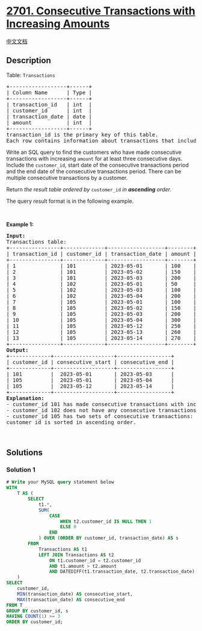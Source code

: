 # [2701. Consecutive Transactions with Increasing Amounts](https://leetcode.com/problems/consecutive-transactions-with-increasing-amounts)

[中文文档](/solution/2700-2799/2701.Consecutive%20Transactions%20with%20Increasing%20Amounts/README.md)

## Description

<p>Table: <code>Transactions</code></p>

<pre>
+------------------+------+
| Column Name      | Type |
+------------------+------+
| transaction_id   | int  |
| customer_id      | int  |
| transaction_date | date |
| amount           | int  |
+------------------+------+
transaction_id is the primary key of this table. 
Each row contains information about transactions that includes unique (customer_id, transaction_date) along with the corresponding customer_id and amount.  
</pre>

<p>Write an SQL query to find the customers who have made consecutive transactions with increasing <code>amount</code>&nbsp;for at least three consecutive days. Include the <code>customer_id</code>,&nbsp;start date of the consecutive transactions&nbsp;period and the end date of the consecutive transactions period. There can be multiple consecutive transactions by a customer.</p>

<p>Return <em>the result table ordered by</em> <code>customer_id</code> <em>in <strong>ascending</strong> order.</em></p>

<p>The query result format is in the following example.</p>

<p>&nbsp;</p>
<p><strong class="example">Example 1:</strong></p>

<pre>
<strong>Input:</strong>&nbsp;
Transactions table:
+----------------+-------------+------------------+--------+
| transaction_id | customer_id | transaction_date | amount |
+----------------+-------------+------------------+--------+
| 1 &nbsp; &nbsp; &nbsp; &nbsp; &nbsp; &nbsp; &nbsp;| 101 &nbsp; &nbsp; &nbsp; &nbsp; | 2023-05-01 &nbsp; &nbsp; &nbsp; | 100 &nbsp; &nbsp;|
| 2 &nbsp; &nbsp; &nbsp; &nbsp; &nbsp; &nbsp; &nbsp;| 101 &nbsp; &nbsp; &nbsp; &nbsp; | 2023-05-02 &nbsp; &nbsp; &nbsp; | 150 &nbsp; &nbsp;|
| 3 &nbsp; &nbsp; &nbsp; &nbsp; &nbsp; &nbsp; &nbsp;| 101 &nbsp; &nbsp; &nbsp; &nbsp; | 2023-05-03 &nbsp; &nbsp; &nbsp; | 200 &nbsp; &nbsp;|
| 4 &nbsp; &nbsp; &nbsp; &nbsp; &nbsp; &nbsp; &nbsp;| 102 &nbsp; &nbsp; &nbsp; &nbsp; | 2023-05-01 &nbsp; &nbsp; &nbsp; | 50 &nbsp; &nbsp; |
| 5 &nbsp; &nbsp; &nbsp; &nbsp; &nbsp; &nbsp; &nbsp;| 102 &nbsp; &nbsp; &nbsp; &nbsp; | 2023-05-03 &nbsp; &nbsp; &nbsp; | 100 &nbsp; &nbsp;|
| 6 &nbsp; &nbsp; &nbsp; &nbsp; &nbsp; &nbsp; &nbsp;| 102 &nbsp; &nbsp; &nbsp; &nbsp; | 2023-05-04 &nbsp; &nbsp; &nbsp; | 200 &nbsp; &nbsp;|
| 7 &nbsp; &nbsp; &nbsp; &nbsp; &nbsp; &nbsp; &nbsp;| 105 &nbsp; &nbsp; &nbsp; &nbsp; | 2023-05-01 &nbsp; &nbsp; &nbsp; | 100 &nbsp; &nbsp;|
| 8 &nbsp; &nbsp; &nbsp; &nbsp; &nbsp; &nbsp; &nbsp;| 105 &nbsp; &nbsp; &nbsp; &nbsp; | 2023-05-02 &nbsp; &nbsp; &nbsp; | 150 &nbsp; &nbsp;|
| 9 &nbsp; &nbsp; &nbsp; &nbsp; &nbsp; &nbsp; &nbsp;| 105 &nbsp; &nbsp; &nbsp; &nbsp; | 2023-05-03 &nbsp; &nbsp; &nbsp; | 200 &nbsp; &nbsp;|
| 10 &nbsp; &nbsp; &nbsp; &nbsp; &nbsp; &nbsp; | 105 &nbsp; &nbsp; &nbsp; &nbsp; | 2023-05-04 &nbsp; &nbsp; &nbsp; | 300 &nbsp; &nbsp;|
| 11 &nbsp; &nbsp; &nbsp; &nbsp; &nbsp; &nbsp; | 105 &nbsp; &nbsp; &nbsp; &nbsp; | 2023-05-12 &nbsp; &nbsp; &nbsp; | 250 &nbsp; &nbsp;|
| 12 &nbsp; &nbsp; &nbsp; &nbsp; &nbsp; &nbsp; | 105 &nbsp; &nbsp; &nbsp; &nbsp; | 2023-05-13 &nbsp; &nbsp; &nbsp; | 260 &nbsp; &nbsp;|
| 13 &nbsp; &nbsp; &nbsp; &nbsp; &nbsp; &nbsp; | 105 &nbsp; &nbsp; &nbsp; &nbsp; | 2023-05-14 &nbsp; &nbsp; &nbsp; | 270 &nbsp; &nbsp;|
+----------------+-------------+------------------+--------+
<strong>Output:</strong>&nbsp;
+-------------+-------------------+-----------------+
| customer_id | consecutive_start | consecutive_end |&nbsp;
+-------------+-------------------+-----------------+
| 101 &nbsp; &nbsp; &nbsp; &nbsp; |&nbsp; 2023-05-01 &nbsp; &nbsp; &nbsp; |&nbsp;2023-05-03 &nbsp; &nbsp; &nbsp;|&nbsp;
| 105 &nbsp; &nbsp; &nbsp; &nbsp; |&nbsp; 2023-05-01 &nbsp; &nbsp; &nbsp; |&nbsp;2023-05-04 &nbsp; &nbsp; &nbsp;|
| 105 &nbsp; &nbsp; &nbsp; &nbsp; |&nbsp; 2023-05-12 &nbsp; &nbsp; &nbsp; |&nbsp;2023-05-14 &nbsp; &nbsp; &nbsp;|&nbsp;
+-------------+-------------------+-----------------+
<strong>Explanation:</strong>&nbsp;
- customer_id 101 has made consecutive transactions with increasing amounts from May 1st, 2023, to May 3rd, 2023
- customer_id 102 does not have any consecutive transactions for at least 3 days.&nbsp;
- customer_id 105 has two sets of consecutive transactions: from May 1st, 2023, to May 4th, 2023, and from May 12th, 2023, to May 14th, 2023.&nbsp;
customer_id is sorted in ascending order.
</pre>

<p>&nbsp;</p>

## Solutions

### Solution 1

<!-- tabs:start -->

```sql
# Write your MySQL query statement below
WITH
    T AS (
        SELECT
            t1.*,
            SUM(
                CASE
                    WHEN t2.customer_id IS NULL THEN 1
                    ELSE 0
                END
            ) OVER (ORDER BY customer_id, transaction_date) AS s
        FROM
            Transactions AS t1
            LEFT JOIN Transactions AS t2
                ON t1.customer_id = t2.customer_id
                AND t1.amount > t2.amount
                AND DATEDIFF(t1.transaction_date, t2.transaction_date) = 1
    )
SELECT
    customer_id,
    MIN(transaction_date) AS consecutive_start,
    MAX(transaction_date) AS consecutive_end
FROM T
GROUP BY customer_id, s
HAVING COUNT(1) >= 3
ORDER BY customer_id;
```

<!-- tabs:end -->

<!-- end -->
